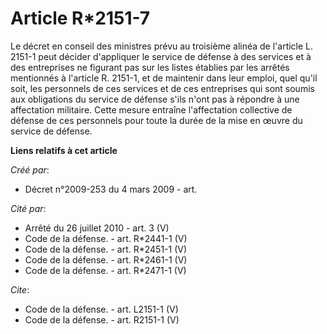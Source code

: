 # Article R*2151-7

Le décret en conseil des ministres prévu au troisième alinéa de l'article L. 2151-1 peut décider d'appliquer le service de
défense à des services et à des entreprises ne figurant pas sur les listes établies par les arrêtés mentionnés à l'article R.
2151-1, et de maintenir dans leur emploi, quel qu'il soit, les personnels de ces services et de ces entreprises qui sont
soumis aux obligations du service de défense s'ils n'ont pas à répondre à une affectation militaire. Cette mesure entraîne
l'affectation collective de défense de ces personnels pour toute la durée de la mise en œuvre du service de défense.

**Liens relatifs à cet article**

_Créé par_:

  - Décret n°2009-253 du 4 mars 2009 - art.

_Cité par_:

  - Arrêté du 26 juillet 2010 - art. 3 (V)
  - Code de la défense. - art. R*2441-1 (V)
  - Code de la défense. - art. R*2451-1 (V)
  - Code de la défense. - art. R*2461-1 (V)
  - Code de la défense. - art. R*2471-1 (V)

_Cite_:

  - Code de la défense. - art. L2151-1 (V)
  - Code de la défense. - art. R2151-1 (V)
